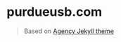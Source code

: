 purdueusb.com
=============

> Based on [Agency Jekyll theme](https://github.com/y7kim/agency-jekyll-theme)
